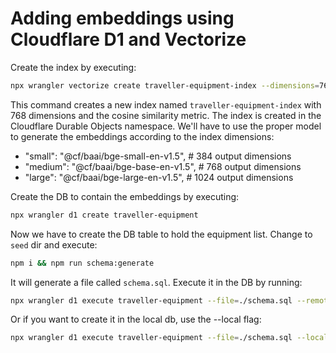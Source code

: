 # Adding embeddings using Cloudflare D1 and Vectorize

Create the index by executing:

```bash
npx wrangler vectorize create traveller-equipment-index --dimensions=768 --metric=cosine
```

This command creates a new index named `traveller-equipment-index` with 768 dimensions and the cosine similarity metric. The index is created in the Cloudflare Durable Objects namespace. We'll have to use the proper model to generate the embeddings
according to the index dimensions:
  - "small": "@cf/baai/bge-small-en-v1.5",  # 384 output dimensions
  - "medium": "@cf/baai/bge-base-en-v1.5",  # 768 output dimensions
  - "large": "@cf/baai/bge-large-en-v1.5",  # 1024 output dimensions

Create the DB to contain the embeddings by executing:

```bash
npx wrangler d1 create traveller-equipment
```

Now we have to create the DB table to hold the equipment list. Change to `seed` dir and execute:

```bash
npm i && npm run schema:generate
```

It will generate a file called `schema.sql`. Execute it in the DB by running:

```bash
npx wrangler d1 execute traveller-equipment --file=./schema.sql --remote
```

Or if you want to create it in the local db, use the --local flag:

```bash
npx wrangler d1 execute traveller-equipment --file=./schema.sql --local
```
